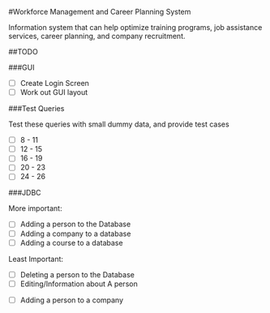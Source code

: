 #Workforce Management and Career Planning System

Information system that can help optimize training programs, job assistance
services, career planning, and company recruitment. 

##TODO

###GUI

- [ ] Create Login Screen
- [ ] Work out GUI layout 

###Test Queries

Test these queries with small dummy data, and provide test cases

- [ ] 8 - 11
- [ ] 12 - 15
- [ ] 16 - 19
- [ ] 20 - 23
- [ ] 24 - 26

###JDBC

More important:

- [ ] Adding a person to the Database
- [ ] Adding a company to a database
- [ ] Adding a course to a database

Least Important:

- [ ] Deleting a person to the Database
- [ ] Editing/Information about A person 
* [ ] Adding a person to a company 

